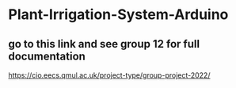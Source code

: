# Plant-Irrigation-System-Arduino
## go to this link and see group 12 for full documentation
https://cio.eecs.qmul.ac.uk/project-type/group-project-2022/
